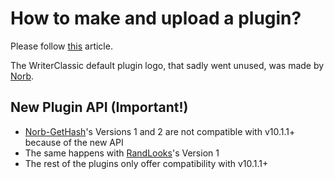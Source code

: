 # How to make and upload a plugin?
Please follow [this](https://github.com/MF366-Coding/WriterClassic/wiki/Plugin-API-(v10.1.1-)) article.

The WriterClassic default plugin logo, that sadly went unused, was made by [Norb](https://github.com/norbcodes).

## New Plugin API (Important!)
- [Norb-GetHash](https://github.com/MF366-Coding/WriterClassic-OfficialPlugins/tree/main/Verified_Plugins/Norb-GetHash)'s Versions 1 and 2 are not compatible with v10.1.1+ because of the new API
- The same happens with [RandLooks](https://github.com/MF366-Coding/WriterClassic-OfficialPlugins/tree/main/Verified_Plugins/RandLooks)'s Version 1
- The rest of the plugins only offer compatibility with v10.1.1+
